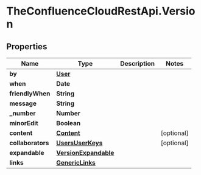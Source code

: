 # TheConfluenceCloudRestApi.Version

## Properties
Name | Type | Description | Notes
------------ | ------------- | ------------- | -------------
**by** | [**User**](User.md) |  | 
**when** | **Date** |  | 
**friendlyWhen** | **String** |  | 
**message** | **String** |  | 
**_number** | **Number** |  | 
**minorEdit** | **Boolean** |  | 
**content** | [**Content**](Content.md) |  | [optional] 
**collaborators** | [**UsersUserKeys**](UsersUserKeys.md) |  | [optional] 
**expandable** | [**VersionExpandable**](VersionExpandable.md) |  | 
**links** | [**GenericLinks**](GenericLinks.md) |  | 
